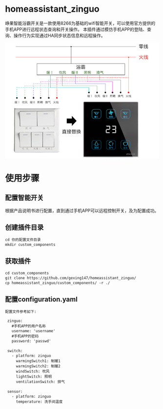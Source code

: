 # homeassistant_zinguo
峥果智能浴霸开关是一款使用8266为基础的wifi智能开关，可以使用官方提供的手机APP进行远程状态查询和开关操作。
本插件通过模仿手机APP的登陆、查询、操作行为实现通过HA同步状态信息和远程操作。

![image](zinguo.png)
    
# 使用步骤
## 配置智能开关
根据产品说明书进行配置，直到通过手机APP可以远程控制开关，及为配置成功。

## 创建插件目录
```
cd 你的配置文件目录
mkdir custom_components
```
## 获取插件
```
cd custom_components
git clone https://github.com/gexing147/homeassistant_zinguo/
cp homeassistant_zinguo/custom_components/ -r ./
```

## 配置configuration.yaml
    配置文件参考如下:
```
 zinguo:
   #手机APP的用户名称
   username: 'username'
   #手机APP的密码
   password: 'passwd'

 switch:
   - platform: zinguo
     warmingSwitch1: 制暖1
     warmingSwitch2: 制暖2
     windSwitch: 吹风
     lightSwitch: 照明
     ventilationSwitch: 排气

 sensor:
   - platform: zinguo
     temperature: 洗手间温度
```
